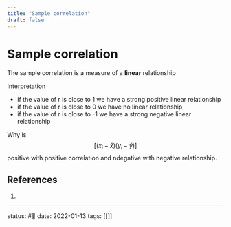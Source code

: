 ```yaml
---
title: "Sample correlation"
draft: false
---
```

# Sample correlation
The sample correlation is a measure of a **linear** relationship

Interpretation
- if the value of r is close to 1 we have a strong positive linear relationship
- if the value of r is close to 0 we have no linear relationship
- if the value of r is close to -1 we have a strong negative linear relationship


Why is $$[(x_i - \bar{x})(y_i - \bar{y})]$$ positive with positive correlation and ndegative with negative relationship.
## References
1. 

---
status: #🌱 
date: 2022-01-13
tags: [[]]